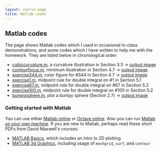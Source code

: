 ```yaml
---
layout: course-page
title: Matlab codes
---
```


## Matlab codes

The page shows Matlab codes which I used in occasional in-class demonstrations, and some codes which I have written to help me with the homework.  They are listed below in chronological order.

  * [cubiccurvature.m](assets/codes/S23/cubiccurvature.m), a curvature illustration in Section 3.3 -> [output image](assets/codes/S23/cubiccurvature.png)
  * [contourfocus.m](assets/codes/S23/contourfocus.m), minimum illustration in Section 4.7 -> [output image](assets/codes/S23/contourfocus.png)
  * [exercise344.m](assets/codes/S23/exercise344.m), color figure for #344 in Section 4.7 -> [output image](assets/codes/S23/exercise344.png)
  * [exercise1.m](assets/codes/S23/exercise1.m), midpoint rule for double integral on #1 in Section 5.1
  * [exercise67.m](assets/codes/S23/exercise67.m), midpoint rule for double integral on #67 in Section 5.2
  * [exercise100.m](assets/codes/S23/exercise100.m), midpoint rule for double integral on #100 in Section 5.2
  * [bumpysphere.m](assets/codes/S23/bumpysphere.m), plot a bumpy sphere (Section 2.7) -> [output image](assets/codes/S23/bumpysphere.png)

### Getting started with Matlab

You can use either [Matlab online](https://matlab.mathworks.com/) or [Octave online](https://octave-online.net/).  Also you can run [Matlab on your own machine](https://www.mathworks.com/products/matlab/student.html).  If you are new to Matlab, perhaps read these short PDFs from David Maxwell's courses:

  * [MATLAB Basics](assets/codes/S23/MatlabBasics.pdf), which includes an intro to 2D plotting
  * [MATLAB 3d Graphics](assets/codes/S23/Matlab3dPlot.pdf), including usage of `meshgrid`, `surf`, and `contour`

<div style="padding-bottom: 40px"></div>
